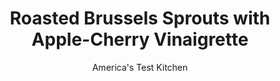 ---
layout: ../../layouts/MarkdownPostLayout.astro
title: Roasted Brussels Sprouts with Apple-Cherry Vinaigrette
author: America's Test Kitchen
pubDate: 2023-03-15
description: "A tangy vinaigrette, a crisp apple, and dried cherries elevate this simple vegetable."
image_url: https://res.cloudinary.com/hksqkdlah/image/upload/ar_1:1,c_fill,dpr_2.0,f_auto,fl_lossy.progressive.strip_profile,g_faces:auto,q_auto:low,w_344/SFS_RoastedBrusselsSprouts-38_p4v9y4
tags: ["Side Dishes","Vegetables","Fruit","Weeknight","Vegetarian"]
calories: 1483
protein: 5
carbohydrates: 28
fats: 14
fiber: 7
ingredients: ["1 small tart, apple, cored and cut into 1/4-inch pieces (1⁄2 cup)","⅓ cup, dried cherries","6 tablespoons, extra-virgin olive oil, divided","2 tablespoons, cider vinegar","1 tablespoon, maple syrup","1 tablespoon, Dijon mustard","1 , small shallot, minced","2 pounds, brussels sprouts, trimmed and halved","1¼ teaspoons, table salt","¾ teaspoon, pepper","2 tablespoons, chopped fresh tarragon"]
serves: 6
time: "45 minutes"
instructions: ["Adjust oven rack to lowest position, place rimmed baking sheet in oven, and heat oven to 500 degrees. Toss apple and cherries with 1 tablespoon oil, vinegar, maple syrup, mustard, and shallot in bowl until well combined; set aside. Toss brussels sprouts with salt, pepper, and remaining 5 tablespoons oil in second bowl until evenly coated.","Working quickly and carefully, remove sheet from oven and arrange brussels sprouts in even layer on hot sheet. Return sheet to oven and roast until brussels sprouts are well browned, 10 to 12 minutes. Transfer brussels sprouts to serving platter. Top with apple mixture and sprinkle with tarragon. Serve warm or at room temperature."]
nutrition: ["717 mg Potassium, K","120 mg Phosphorus, P","87 mg Calcium, Ca","2 mg Iron, Fe","45 mg Magnesium, Mg","503 mg Sodium, Na","14 g Total lipid (fat)","1 mg Niacin","9 g Fatty acids, total monounsaturated","1 g Fatty acids, total polyunsaturated","131 mg Vitamin C, total ascorbic acid","1 g Fatty acids, total saturated","7 g Fiber, total dietary","98 µg Folate, food","14 g Sugars, total","277 µg Vitamin K (phylloquinone)","165 g Water","28 g Carbohydrate, by difference","98 µg Folate, DFE","5 g Protein","3 mg Vitamin E (alpha-tocopherol)","73 µg Vitamin A, RAE","247 kcal Energy","2 g Sugars, added","1483 calories"]
notes: "Good options for tart apples are Granny Smith, Empire, or Cortland. Look for brussels sprouts that are similar in size, about 1 to 1½ inches in diameter."
---